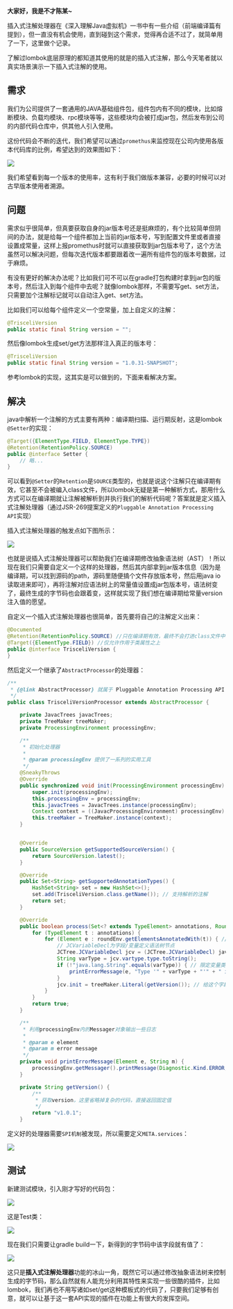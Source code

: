**大家好，我是不才陈某~**

插入式注解处理器在《深入理解Java虚拟机》一书中有一些介绍（前端编译篇有提到），但一直没有机会使用，直到碰到这个需求，觉得再合适不过了，就简单用了一下，这里做个记录。

了解过lombok底层原理的都知道其使用的就是的插入式注解，那么今天笔者就以真实场景演示一下插入式注解的使用。



## 需求

我们为公司提供了一套通用的JAVA基础组件包，组件包内有不同的模块，比如熔断模块、负载均模块、rpc模块等等，这些模块均会被打成jar包，然后发布到公司的内部代码仓库中，供其他人引入使用。

这份代码会不断的迭代，我们希望可以通过`promethus`来监控现在公司内使用各版本代码库的比例，希望达到的效果图如下：

![](https://www.java-family.cn/BlogImage/20221212204156.png)



我们希望看到每一个版本的使用率，这有利于我们做版本兼容，必要的时候可以对古早版本使用者溯源。

## 问题

需求似乎很简单，但真要获取自身的jar版本号还是挺麻烦的，有个比较简单但阴间的办法，就是给每一个组件都加上当前的jar版本号，写到配置文件里或者直接设置成常量，这样上报promethus时就可以直接获取到jar包版本号了，这个方法虽然可以解决问题，但每次迭代版本都要跟着改一遍所有组件包的版本号数据，过于麻烦。

有没有更好的解决办法呢？比如我们可不可以在gradle打包构建时拿到jar包的版本号，然后注入到每个组件中去呢？就像lombok那样，不需要写get、set方法，只需要加个注解标记就可以自动注入get、set方法。

比如我们可以给每个组件定义一个空常量，加上自定义的注解：

```java
@TrisceliVersion
public static final String version = "";
```

然后像lombok生成set/get方法那样注入真正的版本号：

```java
@TrisceliVersion
public static final String version = "1.0.31-SNAPSHOT";
```

参考lombok的实现，这其实是可以做到的，下面来看解决方案。

## 解决

java中解析一个注解的方式主要有两种：编译期扫描、运行期反射，这是lombok `@Setter`的实现：

```java
@Target({ElementType.FIELD, ElementType.TYPE})
@Retention(RetentionPolicy.SOURCE)
public @interface Setter {
  	// 略...
}
```

可以看到`@Setter`的`Retention`是`SOURCE`类型的，也就是说这个注解只在编译期有效，它甚至不会被编入class文件，所以lombok无疑是第一种解析方式，那用什么方式可以在编译期就让注解被解析到并执行我们的解析代码呢？答案就是定义插入式注解处理器（通过JSR-269提案定义的`Pluggable Annotation Processing API`实现）

插入式注解处理器的触发点如下图所示：

![](https://www.java-family.cn/BlogImage/20221212204200.png)





也就是说插入式注解处理器可以帮助我们在编译期修改抽象语法树（AST）！所以现在我们只需要自定义一个这样的处理器，然后其内部拿到jar版本信息（因为是编译期，可以找到源码的path，源码里随便搞个文件存放版本号，然后用java io读取进来即可），再将注解对应语法树上的常量值设置成jar包版本号，语法树变了，最终生成的字节码也会跟着变，这样就实现了我们想在编译期给常量version注入值的愿望。

自定义一个插入式注解处理器也很简单，首先要将自己的注解定义出来：

```java
@Documented
@Retention(RetentionPolicy.SOURCE) //只在编译期有效，最终不会打进class文件中
@Target({ElementType.FIELD}) //仅允许作用于类属性之上
public @interface TrisceliVersion {
}
```

然后定义一个继承了`AbstractProcessor`的处理器：

```java
/**
 * {@link AbstractProcessor} 就属于 Pluggable Annotation Processing API
 */
public class TrisceliVersionProcessor extends AbstractProcessor {

    private JavacTrees javacTrees;
    private TreeMaker treeMaker;
    private ProcessingEnvironment processingEnv;

    /**
     * 初始化处理器
     *
     * @param processingEnv 提供了一系列的实用工具
     */
    @SneakyThrows
    @Override
    public synchronized void init(ProcessingEnvironment processingEnv) {
        super.init(processingEnv);
        this.processingEnv = processingEnv;
        this.javacTrees = JavacTrees.instance(processingEnv);
        Context context = ((JavacProcessingEnvironment) processingEnv).getContext();
        this.treeMaker = TreeMaker.instance(context);
    }


    @Override
    public SourceVersion getSupportedSourceVersion() {
        return SourceVersion.latest();
    }

    @Override
    public Set<String> getSupportedAnnotationTypes() {
        HashSet<String> set = new HashSet<>();
        set.add(TrisceliVersion.class.getName()); // 支持解析的注解
        return set;
    }

    @Override
    public boolean process(Set<? extends TypeElement> annotations, RoundEnvironment roundEnv) {
        for (TypeElement t : annotations) {
            for (Element e : roundEnv.getElementsAnnotatedWith(t)) { // 获取到给定注解的element（element可以是一个类、方法、包等）
                // JCVariableDecl为字段/变量定义语法树节点
                JCTree.JCVariableDecl jcv = (JCTree.JCVariableDecl) javacTrees.getTree(e);
                String varType = jcv.vartype.type.toString();
                if (!"java.lang.String".equals(varType)) { // 限定变量类型必须是String类型，否则抛异常
                    printErrorMessage(e, "Type '" + varType + "'" + " is not support.");
                }
                jcv.init = treeMaker.Literal(getVersion()); // 给这个字段赋值，也就是getVersion的返回值
            }
        }
        return true;
    }

    /**
     * 利用processingEnv内的Messager对象输出一些日志
     *
     * @param e element
     * @param m error message
     */
    private void printErrorMessage(Element e, String m) {
        processingEnv.getMessager().printMessage(Diagnostic.Kind.ERROR, m, e);
    }

    private String getVersion() {
        /**
         * 获取version，这里省略掉复杂的代码，直接返回固定值
         */
        return "v1.0.1";
    }
```

定义好的处理器需要`SPI机制`被发现，所以需要定义`META.services`：

![](https://www.java-family.cn/BlogImage/20221212204205.png)

## 测试

新建测试模块，引入刚才写好的代码包：

![](https://www.java-family.cn/BlogImage/20221212204209.png)



这是Test类：

![](https://www.java-family.cn/BlogImage/20221212204212.png)



现在我们只需要让gradle build一下，新得到的字节码中该字段就有值了：

![](https://www.java-family.cn/BlogImage/20221212204215.png)



这只是**插入式注解处理器**功能的冰山一角，既然它可以通过修改抽象语法树来控制生成的字节码，那么自然就有人能充分利用其特性来实现一些很酷的插件，比如lombok，我们再也不用写诸如set/get这种模板式的代码了，只要我们足够有创意，就可以让基于这一套API实现的插件在功能上有很大的发挥空间。